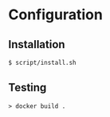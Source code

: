 
# Configuration

## Installation

```sh
$ script/install.sh
```

## Testing

```nu
> docker build .
```
